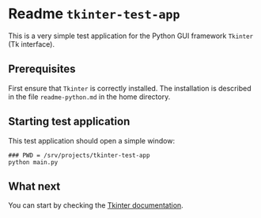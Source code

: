 # Readme `tkinter-test-app`

This is a very simple test application for the Python GUI framework `Tkinter` (Tk interface).

## Prerequisites

First ensure that `Tkinter` is correctly installed. The installation is described in the file `readme-python.md` in the home directory.

## Starting test application

This test application should open a simple window:

```shell
### PWD = /srv/projects/tkinter-test-app
python main.py
```

## What next

You can start by checking the [Tkinter documentation](https://docs.python.org/3/library/tkinter.html).
